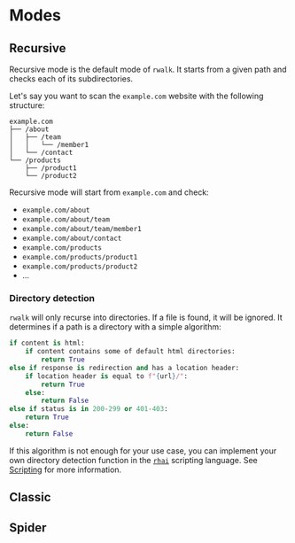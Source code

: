 # Modes

## Recursive

Recursive mode is the default mode of `rwalk`. It starts from a given path and checks each of its subdirectories.

Let's say you want to scan the `example.com` website with the following structure:

```
example.com
├── /about
│   ├── /team
│   │   └── /member1
│   └── /contact
└── /products
    ├── /product1
    └── /product2
```

Recursive mode will start from `example.com` and check:

- `example.com/about`
- `example.com/about/team`
- `example.com/about/team/member1`
- `example.com/about/contact`
- `example.com/products`
- `example.com/products/product1`
- `example.com/products/product2`
- ...


### Directory detection

`rwalk` will only recurse into directories. If a file is found, it will be ignored.
It determines if a path is a directory with a simple algorithm:

```python
if content is html:
    if content contains some of default html directories:
        return True
else if response is redirection and has a location header:
    if location header is equal to f"{url}/":
        return True
    else:
        return False
else if status is in 200-299 or 401-403:
    return True
else:
    return False
```

If this algorithm is not enough for your use case, you can implement your own directory detection function in the [`rhai`](https://rhai.rs) scripting language. See [Scripting](scripting.md) for more information.

        
## Classic

## Spider